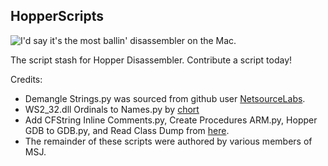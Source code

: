 HopperScripts
---
![I'd say it's the most ballin' disassembler on the Mac.](http://hopperapp.com/Hopper_v3.png)

The script stash for Hopper Disassembler.  Contribute a script today!

Credits:

* Demangle Strings.py was sourced from github user [NetsourceLabs](https://github.com/NetsourceLabs/HopperScripts).
* WS2_32.dll Ordinals to Names.py by [chort](http://www.effu.se/2012/12/Scripting-Hopper-Disassembler---WS2_32.dll-Ordinals-to-Names)
* Add CFString Inline Comments.py, Create Procedures ARM.py, Hopper GDB to GDB.py, and Read Class Dump from [here](http://code.google.com/p/useful-hopper-scripts/).
* The remainder of these scripts were authored by various members of MSJ.
